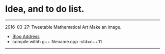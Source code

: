 Idea, and to do list.
===========

----
2016-03-27: Tweetable Mathematical Art
Make an image.
* [Blog Address](http://www.matrix67.com/blog/archives/603)
* compile withh g++ filename.cpp -std=c++11

----
